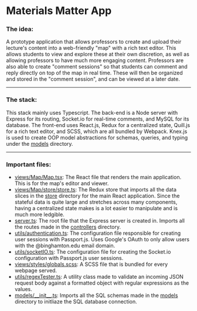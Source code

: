 # Materials Matter App

### The idea:

A prototype application that allows professors to create and upload their lecture's content into a web-friendly "map" with a rich text editor.
This allows students to view and explore these at their own discretion, as well as allowing professors to have much more engaging content.
Professors are also able to create "comment sessions" so that students can comment and reply directly on top of the map in real time.
These will then be organized and stored in the "comment session", and can be viewed at a later date.

---

### The stack:

This stack mainly uses Typescript.
The back-end is a Node server with Express for its routing, Socket.io for real-time comments, and MySQL for its database.
The front-end uses React.js, Redux for a centralized state, Quill.js for a rich text editor, and SCSS, which are all bundled by Webpack.
Knex.js is used to create OOP model abstractions for schemas, queries, and typing under the [models](https://github.com/KevinCox0427/Materials-Matter-App/tree/main/models) directory.

---

### Important files:

* [views/Map/Map.tsx](https://github.com/KevinCox0427/Materials-Matter-App/blob/main/views/Map/Map.tsx): The React file that renders the main application. This is for the map's editor and viewer.
* [views/Map/store/store.ts](https://github.com/KevinCox0427/Materials-Matter-App/blob/main/views/Map/store/store.ts): The Redux store that imports all the data slices in the [store](https://github.com/KevinCox0427/Materials-Matter-App/tree/main/views/Map/store) directory for the main React application. Since the stateful data is quite large and stretches across many components, having a centralized state makes is a lot easier to manipulate and is much more ledgible.
* [server.ts](https://github.com/KevinCox0427/Materials-Matter-App/blob/main/server.ts): The root file that the Express server is created in. Imports all the routes made in the [controllers](https://github.com/KevinCox0427/Materials-Matter-App/tree/main/controllers) directory.
* [utils/authentication.ts](https://github.com/KevinCox0427/Materials-Matter-App/blob/main/utils/authentication.ts): The configuration file responsible for creating user sessions with Passport.js. Uses Google's OAuth to only allow users with the @binghamton.edu email domain.
* [utils/socketIO.ts](https://github.com/KevinCox0427/Materials-Matter-App/blob/main/utils/socketIO.ts): The configuration file for creating the Socket.io configuration with Passport.js user sessions.
* [views/styles/globals.scss](https://github.com/KevinCox0427/Materials-Matter-App/blob/main/styles/globals.scss): A SCSS file that is bundled for every webpage served.
* [utils/regexTester.ts](https://github.com/KevinCox0427/Materials-Matter-App/blob/main/utils/regexTester.ts): A utility class made to validate an incoming JSON request body against a formatted object with regular expressions as the values.
* [models/\_\_init\_\_.ts](https://github.com/KevinCox0427/Materials-Matter-App/blob/main/models/__init__.ts): Imports all the SQL schemas made in the [models](https://github.com/KevinCox0427/Materials-Matter-App/tree/main/models) directory to initliaze the SQL database connection.
